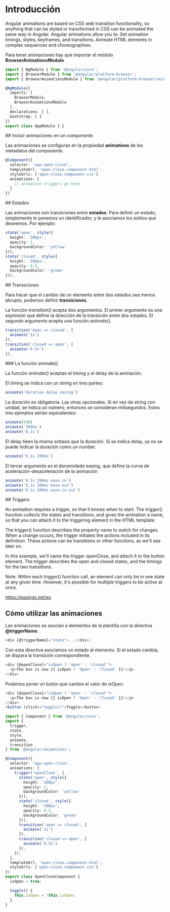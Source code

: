 # Introducción

Angular animations are based on CSS web transition functionality, so anything that can be styled or transformed in CSS can be animated the same way in Angular. Angular animations allow you to: Set animation timings, styles, keyframes, and transitions. Animate HTML elements in complex sequences and choreographies.


Para tener animaciones hay que importar el módulo **BrowserAnimationsModule**

```ts
import { NgModule } from '@angular/core';
import { BrowserModule } from '@angular/platform-browser';
import { BrowserAnimationsModule } from '@angular/platform-browser/animations';

@NgModule({
  imports: [
    BrowserModule,
    BrowserAnimationsModule
  ],
  declarations: [ ],
  bootstrap: [ ]
})
export class AppModule { }
```


## Incluir animaciones en un componente

Las animaciones se configuran en la propiedad **animations** de los metadatos del componente.

```ts
@Component({
  selector: 'app-open-close',
  templateUrl: 'open-close.component.html',
  styleUrls: ['open-close.component.css']
  animations: [
    // animation triggers go here
  ]
})
```

## Estados

Las animaciones son transiciones entre **estados**. Para definir un estado, simplemente le ponemos un identificador, y le asociamos los estilos que deseemos. Por ejemplo:

```ts
state('open', style({
  height: '200px',
  opacity: 1,
  backgroundColor: 'yellow'
})),
state('closed', style({
  height: '100px',
  opacity: 0.5,
  backgroundColor: 'green'
})),
```

## Transiciones

Para hacer que el cambio de un elemento entre dos estados sea menos abrupto, podemos definir **transiciones**.

La función *transition()* acepta dos argumentos. El primer argumento es una expresión que define la dirección de la transición entre dos estados. El segundo argumento acepta una función *animate()*.

```ts
transition('open => closed', [
  animate('1s')
]),
transition('closed => open', [
  animate('0.5s')
]),
```

### La función animate()

La función *animate()* aceptan el timing y el delay de la animación.

El timing se indica con un string en tres partes:

```ts
animate('duration delay easing')
```

La duración es obligatoria. Las otras opcionales. Si en vez de string con unidad, se indica un número, entonces se consideran milisegundos. Estos tres ejemplos serían equivalentes:

```ts
animate(100)
animate('100ms')
animate('0.1s')
```

El delay tieen la misma sintaxis que la duración. Si se indica delay, ya no se puede indicar la duración como un number.

```ts
animate('0.1s 200ms')
```

El tercer argumento es el denomidado easing, que define la curva de aceleración-desaceleración de la animación

```ts
animate('0.1s 200ms ease-in')
animate('0.1s 200ms ease-out')
animate('0.1s 200ms ease-in-out')
```

## Triggers

An animation requires a trigger, so that it knows when to start. The trigger() function collects the states and transitions, and gives the animation a name, so that you can attach it to the triggering element in the HTML template.

The trigger() function describes the property name to watch for changes. When a change occurs, the trigger initiates the actions included in its definition. These actions can be transitions or other functions, as we'll see later on.

In this example, we'll name the trigger openClose, and attach it to the button element. The trigger describes the open and closed states, and the timings for the two transitions.

Note: Within each trigger() function call, an element can only be in one state at any given time. However, it's possible for multiple triggers to be active at once.

https://easings.net/es

## Cómo utilizar las animaciones

Las animaciones se asocian a elementos de la plantilla con la directiva **@triggerName**.

```ts
<div [@triggerName]="state">...</div>;
```

Con esta directiva asociamos un estado al elemento. Si el estado cambia, se dispara la transición correspondiente.

```ts
<div [@openClose]="isOpen ? 'open' : 'closed'">
  <p>The box is now {{ isOpen ? 'Open' : 'Closed' }}!</p>
</div>
```

Podemos poner un botón que cambie el valor de *isOpen*.

```ts
<div [@openClose]="isOpen ? 'open' : 'closed'">
  <p>The box is now {{ isOpen ? 'Open' : 'Closed' }}!</p>
</div>
<button (click)="toggle()">Toggle</button>
```

```ts
import { Component } from '@angular/core';
import {
  trigger,
  state,
  style,
  animate,
  transition
} from '@angular/animations';

@Component({
  selector: 'app-open-close',
  animations: [
    trigger('openClose', [
      state('open', style({
        height: '200px',
        opacity: 1,
        backgroundColor: 'yellow'
      })),
      state('closed', style({
        height: '100px',
        opacity: 0.5,
        backgroundColor: 'green'
      })),
      transition('open => closed', [
        animate('1s')
      ]),
      transition('closed => open', [
        animate('0.5s')
      ]),
    ]),
  ],
  templateUrl: 'open-close.component.html',
  styleUrls: ['open-close.component.css']
})
export class OpenCloseComponent {
  isOpen = true;

  toggle() {
    this.isOpen = !this.isOpen;
  }
}
```




